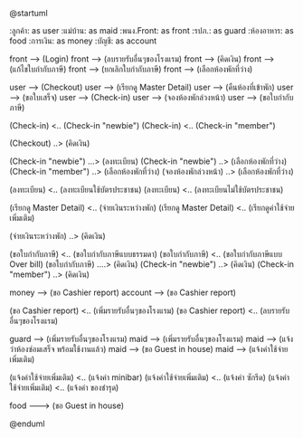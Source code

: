 @startuml

:ลูกค้า: as user
:แม่บ้าน: as maid
:พนง.Front: as front
:รปภ.: as guard
:ห้องอาหาร: as food
:การเงิน: as money
:บัญชี: as account

front --> (Login) 
front --> (ลบรายรับอื่นๆของโรงแรม) 
front --> (คิดเงิน)
front --> (แก้ไขใบกำกับภาษี) 
front --> (ยกเลิกใบกำกับภาษี) 
front --> (เลือกห้องพักที่ว่าง)

user --> (Checkout)
user --> (เรียกดู Master Detail)
user --> (คืนห้องที่เข้าพัก)
user --> (ขอใบเสร็จ)
user --> (Check-in)
user --> (จองห้องพักล่วงหน้า)
user --> (ขอใบกำกับภาษี)

(Check-in) <.. (Check-in "newbie")
(Check-in) <.. (Check-in "member")

(Checkout) ..> (คิดเงิน)

(Check-in "newbie") ...> (ลงทะเบียน)
(Check-in "newbie") ..> (เลือกห้องพักที่ว่าง)
(Check-in "member") ..> (เลือกห้องพักที่ว่าง)
(จองห้องพักล่วงหน้า) ..> (เลือกห้องพักที่ว่าง)

(ลงทะเบียน) <.. (ลงทะเบียนใช้บัตรประชาชน)
(ลงทะเบียน) <.. (ลงทะเบียนไม่ใช้บัตรประชาชน)

(เรียกดู Master Detail) <.. (จ่ายเงินระหว่างพัก)
(เรียกดู Master Detail) <.. (เรียกดูค่าใช้จ่ายเพิ่มเติม)

(จ่ายเงินระหว่างพัก) ..> (คิดเงิน)

(ขอใบกำกับภาษี) <.. (ขอใบกำกับภาษีแบบธรรมดา)
(ขอใบกำกับภาษี) <.. (ขอใบกำกับภาษีแบบ Over bill)
(ขอใบกำกับภาษี) ....> (คิดเงิน)
(Check-in "newbie") ..> (คิดเงิน)
(Check-in "member") ..> (คิดเงิน)

money --> (ขอ Cashier report)
account --> (ขอ Cashier report)

(ขอ Cashier report) <.. (เพิ่มรายรับอื่นๆของโรงแรม)
(ขอ Cashier report) <.. (ลบรายรับอื่นๆของโรงแรม)

guard --> (เพิ่มรายรับอื่นๆของโรงแรม)
maid --> (เพิ่มรายรับอื่นๆของโรงแรม)
maid --> (แจ้งว่าห้องซ่อมเสร็จ พร้อมใช้งานแล้ว)
maid --> (ขอ Guest in house)
maid --> (แจ้งค่าใช้จ่ายเพิ่มเติม)

(แจ้งค่าใช้จ่ายเพิ่มเติม) <.. (แจ้งค่า minibar)
(แจ้งค่าใช้จ่ายเพิ่มเติม) <.. (แจ้งค่า ซักรีด)
(แจ้งค่าใช้จ่ายเพิ่มเติม) <.. (แจ้งค่า ของชำรุด)

food ---> (ขอ Guest in house)

@enduml